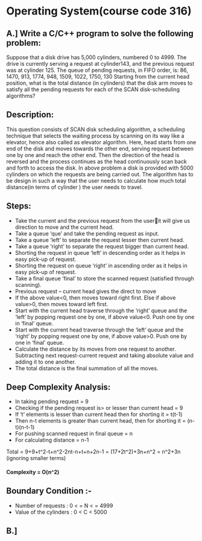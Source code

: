 # Operating System(course code 316)

## A.] Write a C/C++ program to solve the following problem:
Suppose that a disk drive has 5,000 cylinders, numbered 0 to 4999. The drive is currently serving a request at 
cylinder143, and the previous request was at cylinder 125. The queue of pending requests, in FIFO 
order, is: 
86, 1470, 913, 1774, 948, 1509, 1022, 1750, 130 
Starting from the current head position, what is the total distance (in cylinders) that the disk arm moves to 
satisfy all the pending requests for each of the SCAN disk-scheduling algorithms?
## Description:
This question consists of SCAN disk scheduling algorithm, a scheduling technique that selects the waiting 
process by scanning on its way like a elevator, hence also called as elevator algorithm. Here, head starts from 
one end of the disk and moves towards the other end, serving request between one by one and reach the other 
end. Then the direction of the head is reversed and the process continues as the head continuously scan back 
and forth to access the disk. In above problem a disk is provided with 5000 cylinders on which the requests are 
being carried out. The algorithm has to be design in such a way that the user needs to calculate how much 
total distance(in terms of cylinder ) the user needs to travel.
## Steps:
- Take the current and the previous request from the userit will give us direction to move and the 
current head.
- Take a queue ‘que’ and take the pending request as input.
- Take a queue ‘left’ to separate the request lesser then current head.
- Take a queue ‘right’ to separate the request bigger than current head.
- Shorting the request in queue ‘left’ in descending order as it helps in easy pick-up of request.
- Shorting the request on queue ‘right’ in ascending order as it helps in easy pick-up of request.
- Take a final queue ‘final’ to store the scanned request (satisfied through scanning).
- Previous request – current head gives the direct to move
- If the above value<0, then moves toward right first. Else if above value>0, then moves toward left first.
- Start with the current head traverse through the ‘right’ queue and the ‘left’ by popping request one 
by one, if above value<0. Push one by one in ‘final’ queue.
- Start with the current head traverse through the ‘left’ queue and the ‘right’ by popping request one 
by one, if above value>0. Push one by one in ‘final’ queue.
- Calculate the distance by its moves from one request to another. Subtracting next request-current 
request and taking absolute value and adding it to one another.
- The total distance is the final summation of all the moves.
## Deep Complexity Analysis: 
- In taking pending request = 9
- Checking if the pending request is> or lesser than current head = 9
- If ‘t’ elements is lesser than current head then for shorting it = t(t-1)
- Then n-t elements is greater than current head, then for shorting it = (n-t)(n-t-1)
- For pushing scanned request in final queue = n
- For calculating distance = n-1

 Total = 9+9+t^2-t+n^2-2nt-n+t+n+2n-1 = (17+2t^2)+3n+n^2 = n^2+3n (ignoring smaller terms)
#### Complexity = O(n^2)
## Boundary Condition :-
- Number of requests : 0 < = N < = 4999
- Value of the cylinders : 0 < C < 5000

## B.] 

